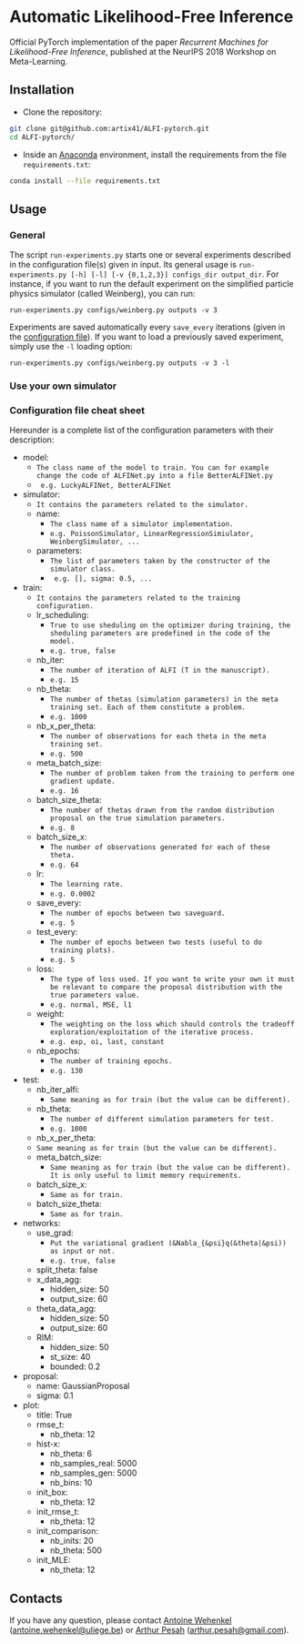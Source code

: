 # Automatic Likelihood-Free Inference

Official PyTorch implementation of the paper *Recurrent Machines for Likelihood-Free Inference*, published at the NeurIPS 2018 Workshop on Meta-Learning.

## Installation

* Clone the repository:
```bash
git clone git@github.com:artix41/ALFI-pytorch.git
cd ALFI-pytorch/
```
* Inside an [Anaconda](https://www.anaconda.com/) environment, install the requirements from the file `requirements.txt`:
```bash
conda install --file requirements.txt
```

## Usage

### General

The script `run-experiments.py` starts one or several experiments described in the configuration file(s) given in input. Its general usage is `run-experiments.py [-h] [-l] [-v {0,1,2,3}] configs_dir output_dir`. For instance, if you want to run the default experiment on the simplified particle physics simulator (called Weinberg), you can run:
```batch
run-experiments.py configs/weinberg.py outputs -v 3
```
Experiments are saved automatically every `save_every` iterations (given in the [configuration file](#configuration-file-cheat-sheet)). If you want to load a previously saved experiment, simply use the `-l` loading option:
```batch
run-experiments.py configs/weinberg.py outputs -v 3 -l
```

### Use your own simulator

### Configuration file cheat sheet
Hereunder is a complete list of the configuration parameters with their description:
- model:
  - `The class name of the model to train. You can for example change the code of ALFINet.py into a file BetterALFINet.py`
  - ` e.g. LuckyALFINet, BetterALFINet`
- simulator:
    - `It contains the parameters related to the simulator.`
    - name:
      - `The class name of a simulator implementation.`
      - `e.g. PoissonSimulator, LinearRegressionSimiulator, WeinbergSimulator, ...`
    - parameters:
      - `The list of parameters taken by the constructor of the simulator class.`
      - ` e.g. [], sigma: 0.5, ...`
- train:
    - `It contains the parameters related to the training configuration.`
    - lr_scheduling:
      - `True to use sheduling on the optimizer during training, the sheduling parameters are predefined in the code of the model.`
      - `e.g. true, false`
    - nb_iter:
      - `The number of iteration of ALFI (T in the manuscript).`
      - `e.g. 15`
    - nb_theta:
      - `The number of thetas (simulation parameters) in the meta training set. Each of them constitute a problem.`
      - `e.g. 1000`
    - nb_x_per_theta:
      - `The number of observations for each theta in the meta training set.`
      - `e.g. 500`
    - meta_batch_size:
      - `The number of problem taken from the training to perform one gradient update.`
      - `e.g. 16`
    - batch_size_theta:
      - `The number of thetas drawn from the random distribution proposal on the true simulation parameters.`
      - `e.g. 8`
    - batch_size_x:
      - `The number of observations generated for each of these theta.`
      - `e.g. 64`
    - lr:
      - `The learning rate.`
      - `e.g. 0.0002`
    - save_every:
      - `The number of epochs between two saveguard.`
      - `e.g. 5`
    - test_every:
      - `The number of epochs between two tests (useful to do training plots).`
      - `e.g. 5`
    - loss:
      - `The type of loss used. If you want to write your own it must be relevant to compare the proposal distribution with the true parameters value.`
      - `e.g. normal, MSE, l1`
    - weight:
      - `The weighting on the loss which should controls the tradeoff exploration/exploitation of the iterative process.`
      - `e.g. exp, oi, last, constant`
    - nb_epochs:
      - `The number of training epochs.`
      - `e.g. 130`
- test:
    - nb_iter_alfi:
      - `Same meaning as for train (but the value can be different).`
    - nb_theta:
      - `The number of different simulation parameters for test.`
      - `e.g. 1000`
    - nb_x_per_theta:
    - `Same meaning as for train (but the value can be different).`
    - meta_batch_size:
      - `Same meaning as for train (but the value can be different). It is only useful to limit memory requirements.`
    - batch_size_x:
      - `Same as for train.`
    - batch_size_theta:
      - `Same as for train.`
- networks:
    - use_grad:
      - `Put the variational gradient (&Nabla_{&psi}q(&theta|&psi)) as input or not.`
      - `e.g. true, false`
    - split_theta: false
    - x_data_agg:
        - hidden_size: 50
        - output_size: 60
    - theta_data_agg:
        - hidden_size: 50
        - output_size: 60
    - RIM:
        - hidden_size: 50
        - st_size: 40
        - bounded: 0.2
- proposal:
    - name: GaussianProposal
    - sigma: 0.1
- plot:
    - title: True
    - rmse_t:
        - nb_theta: 12
    - hist-x:
        - nb_theta: 6
        - nb_samples_real: 5000
        - nb_samples_gen: 5000
        - nb_bins: 10
    - init_box:
        - nb_theta: 12
    - init_rmse_t:
        - nb_theta: 12
    - init_comparison:
        - nb_inits: 20
        - nb_theta: 500
    - init_MLE:
        - nb_theta: 12




## Contacts

If you have any question, please contact [Antoine Wehenkel](https://github.com/AWehenkel) (antoine.wehenkel@uliege.be) or [Arthur Pesah](https://artix41.github.io) (arthur.pesah@gmail.com).

